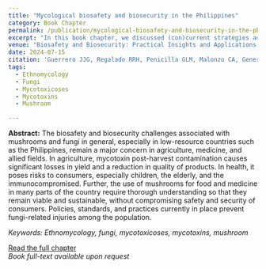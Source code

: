 ```yaml
---
title: "Mycological biosafety and biosecurity in the Philippines"
category: Book Chapter
permalink: /publication/mycological-biosafety-and-biosecurity-in-the-philippines
excerpt: "In this book chapter, we discussed (con)current strategies addressing biosafety and biosecurity challenges posed by mycotoxins, commenting on their ramifications across socio-cultural, medical, agricultural, and legal domains within the broader Philippine context. Together with professionals in agriculture, medicine and allied fields, we revisit policies, standards, and practices currently in place to prevent any mycotoxin-related incidences among the population."
venue: "Biosafety and Biosecurity: Practical Insights and Applications for Low and Middle-Income Countries, CRC Press"
date: 2024-07-15
citation: 'Guerrero JJG, Regalado RRH, Penicilla GLM, Malonzo CA, General MA, Junsay AT. (2024). Mycological biosafety and biosecurity in the Philippines. In: Guerrero JJG, Cena-Navarro R, Destura RV, De Leon MP, Notarte KIR & Balendres MAO (Eds.). <i>Biosafety and Biosecurity: Practical Insights and Applications for Low and Middle-Income Countries</i> (pp. 206–234). CRC Press. <a href="https://doi.org/10.1201/9781003426219-11">doi:10.1201/9781003426219-11</a>'
tags:
  - Ethnomycology
  - Fungi
  - Mycotoxicoses
  - Mycotoxins
  - Mushroom

---
```


<b>Abstract:</b> The biosafety and biosecurity challenges associated with mushrooms and fungi in general, especially in low-resource countries such as the Philippines, remain a major concern in agriculture, medicine, and allied fields. In agriculture, mycotoxin post-harvest contamination causes significant losses in yield and a reduction in quality of products. In health, it poses risks to consumers, especially children, the elderly, and the immunocompromised. Further, the use of mushrooms for food and medicine in many parts of the country require thorough understanding so that they remain viable and sustainable, without compromising safety and security of consumers. Policies, standards, and practices currently in place prevent fungi-related injuries among the population.<br>

<i>Keywords: Ethnomycology, fungi, mycotoxicoses, mycotoxins, mushroom</i><br>

<a href="https://drive.google.com/file/d/18AKz4YZzqafrhnO8f23urrq7PeIPr32w/view?usp=sharing">Read the full chapter</a><br>
<i>Book full-text available upon request</i>
